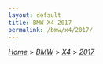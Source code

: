 ```yaml
---
layout: default
title: BMW X4 2017
permalink: /bmw/x4/2017/
---
```

[*Home*](/) > [*BMW*](/bmw/) > [*X4*](/bmw/x4/) > [*2017*](/bmw/x4/2017/)

